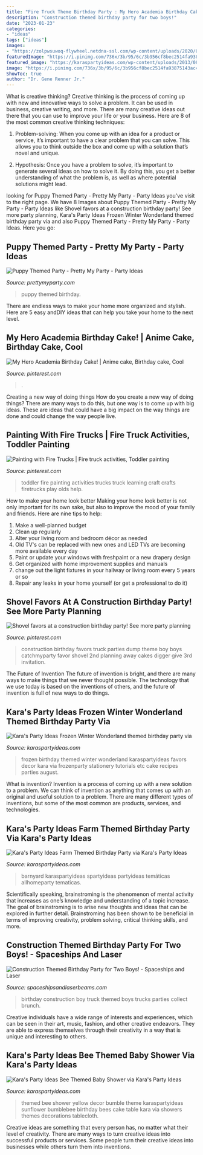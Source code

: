 ```yaml
---
title: "Fire Truck Theme Birthday Party : My Hero Academia Birthday Cake!"
description: "Construction themed birthday party for two boys!"
date: "2023-01-23"
categories:
- "ideas"
tags: ["ideas"]
images:
- "https://zolpwsuwoq-flywheel.netdna-ssl.com/wp-content/uploads/2020/09/puppy-themed-party-The-Birthday-Girl.jpg"
featuredImage: "https://i.pinimg.com/736x/3b/95/6c/3b956cf8bec2514fa93875143ac4ffcc--construction-birthday-parties-construction-party-favor-ideas.jpg"
featured_image: "https://karaspartyideas.com/wp-content/uploads/2013/08/farm-15.jpg"
image: "https://i.pinimg.com/736x/3b/95/6c/3b956cf8bec2514fa93875143ac4ffcc--construction-birthday-parties-construction-party-favor-ideas.jpg"
ShowToc: true
author: "Dr. Gene Renner Jr."
---
```



What is creative thinking?
Creative thinking is the process of coming up with new and innovative ways to solve a problem. It can be used in business, creative writing, and more. There are many creative ideas out there that you can use to improve your life or your business. Here are 8 of the most common creative thinking techniques:
1. Problem-solving: When you come up with an idea for a product or service, it’s important to have a clear problem that you can solve. This allows you to think outside the box and come up with a solution that’s novel and unique.

2. Hypothesis: Once you have a problem to solve, it’s important to generate several ideas on how to solve it. By doing this, you get a better understanding of what the problem is, as well as where potential solutions might lead.

	

		
looking for Puppy Themed Party - Pretty My Party - Party Ideas you've visit to the right page. We have 8 Images about Puppy Themed Party - Pretty My Party - Party Ideas like Shovel favors at a construction birthday party! See more party planning, Kara&#039;s Party Ideas Frozen Winter Wonderland themed birthday party via and also Puppy Themed Party - Pretty My Party - Party Ideas. Here you go:
		
    
## Puppy Themed Party - Pretty My Party - Party Ideas

<img loading=lazy src="https://zolpwsuwoq-flywheel.netdna-ssl.com/wp-content/uploads/2020/09/puppy-themed-party-The-Birthday-Girl.jpg" onerror="this.onerror=null;this.src='https://tse3.mm.bing.net/th?id=OIP.wa2d4bZMt8NQm82ctZNBegHaLH&amp;pid=15.1';" alt="Puppy Themed Party - Pretty My Party - Party Ideas">

_Source: prettymyparty.com_

>puppy themed birthday. 

	

There are endless ways to make your home more organized and stylish. Here are 5 easy andDIY ideas that can help you take your home to the next level.

    
## My Hero Academia Birthday Cake! | Anime Cake, Birthday Cake, Cool

<img loading=lazy src="https://i.pinimg.com/736x/eb/d6/ef/ebd6efa819587c95db3201b72f3f1f09.jpg" onerror="this.onerror=null;this.src='https://tse4.mm.bing.net/th?id=OIP.iPpyLQIbDNMWadZl3aqozQHaJ3&amp;pid=15.1';" alt="My Hero Academia Birthday Cake! | Anime cake, Birthday cake, Cool">

_Source: pinterest.com_

>. 

	

Creating a new way of doing things
How do you create a new way of doing things? There are many ways to do this, but one way is to come up with big ideas. These are ideas that could have a big impact on the way things are done and could change the way people live.

    
## Painting With Fire Trucks | Fire Truck Activities, Toddler Painting

<img loading=lazy src="https://i.pinimg.com/originals/2d/14/cb/2d14cbf8b9d9ec91f771e08611e5c040.jpg" onerror="this.onerror=null;this.src='https://tse4.mm.bing.net/th?id=OIP.xXAqP52p5e52jAJLbCS-UwHaL7&amp;pid=15.1';" alt="Painting with Fire Trucks | Fire truck activities, Toddler painting">

_Source: pinterest.com_

>toddler fire painting activities trucks truck learning craft crafts firetrucks play olds help. 

	

How to make your home look better
Making your home look better is not only important for its own sake, but also to improve the mood of your family and friends. Here are nine tips to help: 
1. Make a well-planned budget
2. Clean up regularly
3. Alter your living room and bedroom décor as needed
4. Old TV's can be replaced with new ones and LED TVs are becoming more available every day 
5. Paint or update your windows with freshpaint or a new drapery design 
6. Get organized with home improvement supplies and manuals 
7. change out the light fixtures in your hallway or living room every 5 years or so 
8. Repair any leaks in your home yourself (or get a professional to do it) 

    
## Shovel Favors At A Construction Birthday Party! See More Party Planning

<img loading=lazy src="https://i.pinimg.com/736x/3b/95/6c/3b956cf8bec2514fa93875143ac4ffcc--construction-birthday-parties-construction-party-favor-ideas.jpg" onerror="this.onerror=null;this.src='https://tse2.mm.bing.net/th?id=OIP.M1wTH7MaKWi8p7AA08LsNgAAAA&amp;pid=15.1';" alt="Shovel favors at a construction birthday party! See more party planning">

_Source: pinterest.com_

>construction birthday favors truck parties dump theme boy boys catchmyparty favor shovel 2nd planning away cakes digger give 3rd invitation. 

	

The Future of Invention
The future of invention is bright, and there are many ways to make things that we never thought possible. The technology that we use today is based on the inventions of others, and the future of invention is full of new ways to do things.

    
## Kara&#039;s Party Ideas Frozen Winter Wonderland Themed Birthday Party Via

<img loading=lazy src="http://karaspartyideas.com/wp-content/uploads/2014/08/frozen142.jpeg" onerror="this.onerror=null;this.src='https://tse1.mm.bing.net/th?id=OIP.xpabIlmdwLykwPPvE5Q_yAHaLH&amp;pid=15.1';" alt="Kara&#039;s Party Ideas Frozen Winter Wonderland themed birthday party via">

_Source: karaspartyideas.com_

>frozen birthday themed winter wonderland karaspartyideas favors decor kara via frozenparty stationery tutorials etc cake recipes parties august. 

	

What is invention?
Invention is a process of coming up with a new solution to a problem. We can think of invention as anything that comes up with an original and useful solution to a problem. There are many different types of inventions, but some of the most common are products, services, and technologies.

    
## Kara&#039;s Party Ideas Farm Themed Birthday Party Via Kara&#039;s Party Ideas

<img loading=lazy src="https://karaspartyideas.com/wp-content/uploads/2013/08/farm-15.jpg" onerror="this.onerror=null;this.src='https://tse4.mm.bing.net/th?id=OIP.D66o5bt1U_pe4AJu6aGf6gHaK8&amp;pid=15.1';" alt="Kara&#039;s Party Ideas Farm Themed Birthday Party via Kara&#039;s Party Ideas">

_Source: karaspartyideas.com_

>barnyard karaspartyideas spartyideas partyideas temáticas allhomeparty tematicas. 

	

Scientifically speaking, brainstroming is the phenomenon of mental activity that increases as one’s knowledge and understanding of a topic increase. The goal of brainstroming is to arise new thoughts and ideas that can be explored in further detail. Brainstroming has been shown to be beneficial in terms of improving creativity, problem solving, critical thinking skills, and more.

    
## Construction Themed Birthday Party For Two Boys! - Spaceships And Laser

<img loading=lazy src="https://spaceshipsandlaserbeams.com/wp-content/uploads/2015/09/construction-birthday-party-ideas-boy.jpg" onerror="this.onerror=null;this.src='https://tse1.mm.bing.net/th?id=OIP.yqT7JUU5FY3OybvkDLbLmwHaKl&amp;pid=15.1';" alt="Construction Themed Birthday Party for Two Boys! - Spaceships and Laser">

_Source: spaceshipsandlaserbeams.com_

>birthday construction boy truck themed boys trucks parties collect brunch. 

	

Creative individuals have a wide range of interests and experiences, which can be seen in their art, music, fashion, and other creative endeavors. They are able to express themselves through their creativity in a way that is unique and interesting to others.

    
## Kara&#039;s Party Ideas Bee Themed Baby Shower Via Kara&#039;s Party Ideas

<img loading=lazy src="http://karaspartyideas.com/wp-content/uploads/2014/03/bee7.jpg" onerror="this.onerror=null;this.src='https://tse2.mm.bing.net/th?id=OIP.sI4YG0FrHDm0_SOm27BGbgHaJ3&amp;pid=15.1';" alt="Kara&#039;s Party Ideas Bee Themed Baby Shower via Kara&#039;s Party Ideas">

_Source: karaspartyideas.com_

>themed bee shower yellow decor bumble theme karaspartyideas sunflower bumblebee birthday bees cake table kara via showers themes decorations tablecloth. 

	

Creative ideas are something that every person has, no matter what their level of creativity. There are many ways to turn creative ideas into successful products or services. Some people turn their creative ideas into businesses while others turn them into inventions.

